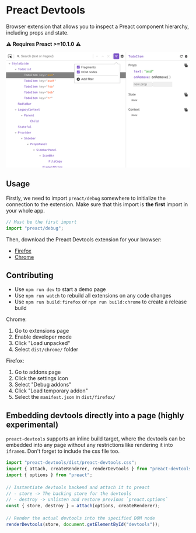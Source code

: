 # Preact Devtools

Browser extension that allows you to inspect a Preact component hierarchy,
including props and state.

⚠️ **Requires Preact >=10.1.0** ⚠️

![Screenshot of Preact devtools](media/preact-chrome-light.png)


## Usage

Firstly, we need to import `preact/debug` somewhere to initialize the connection
to the extension. Make sure that this import is **the first** import in your
whole app.

```javascript
// Must be the first import
import "preact/debug";
```

Then, download the Preact Devtools extension for your browser:

- [Firefox](https://addons.mozilla.org/en-US/firefox/addon/preact-devtools/)
- [Chrome](https://chrome.google.com/webstore/detail/preact-developer-tools/ilcajpmogmhpliinlbcdebhbcanbghmd)


## Contributing

- Use `npm run dev` to start a demo page
- Use `npm run watch` to rebuild all extensions on any code changes
- Use `npm run build:firefox` or `npm run build:chrome` to create a release build

Chrome:

1. Go to extensions page
2. Enable developer mode
3. Click "Load unpacked"
4. Select `dist/chrome/` folder

Firefox:

1. Go to addons page
2. Click the settings icon
3. Select "Debug addons"
4. Click "Load temporary addon"
5. Select the `manifest.json` in `dist/firefox/`


## Embedding devtools directly into a page (highly experimental)

`preact-devtools` supports an inline build target, where the devtools
can be embedded into any page without any restrictions like rendering
it into `iframe`s. Don't forget to include the css file too.

```js
import "preact-devtools/dist/preact-devtools.css";
import { attach, createRenderer, renderDevtools } from "preact-devtools";
import { options } from "preact";

// Instantiate devtools backend and attach it to preact
// - store -> The backing store for the devtools
// - destroy -> unlisten and restore previous `preact.options`
const { store, destroy } = attach(options, createRenderer);

// Render the actual devtools into the specified DOM node
renderDevtools(store, document.getElementById("devtools"));
```

